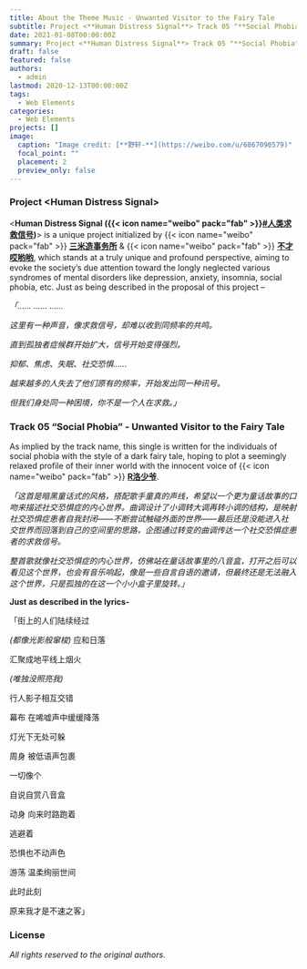 ```yaml
---
title: About the Theme Music - Unwanted Visitor to the Fairy Tale
subtitle: Project <**Human Distress Signal**> Track 05 "**Social Phobia**"
date: 2021-01-08T00:00:00Z
summary: Project <**Human Distress Signal**> Track 05 "**Social Phobia**"
draft: false
featured: false
authors:
  - admin
lastmod: 2020-12-13T00:00:00Z
tags:
  - Web Elements
categories:
  - Web Elements
projects: []
image:
  caption: "Image credit: [**野轩-**](https://weibo.com/u/6867090579)"
  focal_point: ""
  placement: 2
  preview_only: false
---
```


### Project <**Human Distress Signal**>


<**Human Distress Signal ({{< icon name="weibo" pack="fab" >}}[#人类求救信号](https://weibo.com/6373550904/JuOjIc5PU))**> is a unique project initialized by {{< icon name="weibo" pack="fab" >}} [**三米造事务所**](https://weibo.com/sancaomanhua) & {{< icon name="weibo" pack="fab" >}} [**不才哎哟哟**](https://weibo.com/u/2026955024), which stands at a truly unique and profound perspective, aiming to evoke the society’s due attention toward the longly neglected various syndromes of mental disorders like depression, anxiety, insomnia, social phobia, etc. Just as being described in the proposal of this project – 


_「……   ……   ……_

_这里有一种声音，像求救信号，却难以收到同频率的共鸣。_

_直到孤独者症候群开始扩大，信号开始变得强烈。_

_抑郁、焦虑、失眠、社交恐惧……_

_越来越多的人失去了他们原有的频率，开始发出同一种讯号。_

_但我们身处同一种困境，你不是一个人在求救。」_


### Track 05 “**Social Phobia**” - **Unwanted Visitor to the Fairy Tale**


As implied by the track name, this single is written for the individuals of social phobia with the style of a dark fairy tale, hoping to plot a seemingly relaxed profile of their inner world with the innocent voice of {{< icon name="weibo" pack="fab" >}} [**R洛少爷**](https://weibo.com/rluoshaoye).


_「这首是暗黑童话式的风格，搭配歌手童真的声线，希望以一个更为童话故事的口吻来描述社交恐惧症的内心世界。曲调设计了小调转大调再转小调的结构，是映射社交恐惧症患者自我封闭——不断尝试触碰外面的世界——最后还是没能进入社交世界而回落到自己的空间里的思路，企图通过转变的曲调传达一个社交恐惧症患者的求救信号。_

_整首歌就像社交恐惧症的内心世界，仿佛站在童话故事里的八音盒，打开之后可以看见这个世界，也会有音乐响起，像是一些自言自语的邀请，但最终还是无法融入这个世界，只是孤独的在这一个小小盒子里旋转。」_


**Just as described in the lyrics-**


「街上的人们陆续经过

_(都像光影般窜梭)_ 应和日落

汇聚成地平线上烟火

_(唯独没照亮我)_

行人影子相互交错

幕布 在唏嘘声中缓缓降落

灯光下无处可躲

周身 被低语声包裹

一切像个

自说自赏八音盒

动身 向来时路跑着

逃避着

恐惧也不动声色

游荡 温柔绚丽世间

此时此刻

原来我才是不速之客」






### License

_All rights reserved to the original authors._

